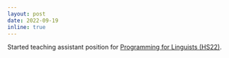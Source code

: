 ```yaml
---
layout: post
date: 2022-09-19
inline: true
---
```


Started teaching assistant position for <a href="https://studentservices.uzh.ch/uzh/anonym/vvz/index.html#/details/2022/003/SM/50941560/50000007/Faculty%2520of%2520Arts%2520and%2520Social%2520Sciences/50896638/Master%2520of%2520Arts%2520(RVO19)/50896642/Linguistics" target="_blank">Programming for Linguists (HS22)</a>.